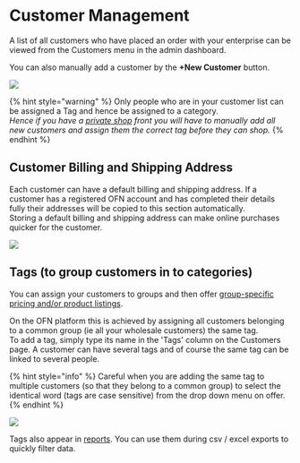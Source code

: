 # Customer Management

A list of all customers who have placed an order with your enterprise can be viewed from the Customers menu in the admin dashboard.

You can also manually add a customer by the **+New Customer** button. 

![](../../../.gitbook/assets/customer1%20%281%29.jpg)

{% hint style="warning" %}
Only people who are in your customer list can be assigned a Tag and hence be assigned to a category.  
_Hence if you have a_ [_private shop_](../private-shopfront.md) _front you will have to manually add all new customers and assign them the correct tag before they can shop._
{% endhint %}

## Customer Billing and Shipping Address

Each customer can have a default billing and shipping address.  If a customer has a registered OFN account and has completed their details fully their addresses will be copied to this section automatically.  
Storing a default billing and shipping address can make online purchases quicker for the customer.

![](../../../.gitbook/assets/customeraddress.jpg)

## Tags \(to group customers in to categories\)

You can assign your customers to groups and then offer [group-specific pricing and/or product listings](tags-and-tag-rules.md#customer-specific-pricing).

On the OFN platform this is achieved by assigning all customers belonging to a common group \(ie all your wholesale customers\) the same tag.  
To add a tag, simply type its name in the 'Tags' column on the Customers page. A customer can have several tags and of course the same tag can be linked to several people. 

{% hint style="info" %}
Careful when you are adding the same tag to multiple customers \(so that they belong to a common group\) to select the identical word \(tags are case sensitive\) from the drop down menu on offer.
{% endhint %}

![](../../../.gitbook/assets/tags1.jpg)

Tags also appear in [reports](../../reports.md). You can use them during csv / excel exports to quickly filter data.

